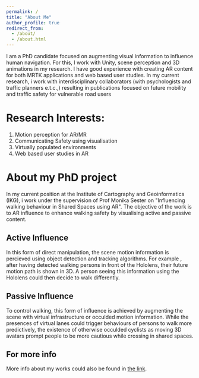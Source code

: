 ```yaml
---
permalink: /
title: "About Me"
author_profile: true
redirect_from: 
  - /about/
  - /about.html
---
```


I am a PhD candidate focused on augmenting visual information to influence human navigation. For this, I work with Unity, scene perception and 3D animations in my research. I have good experience with creating AR content for both MRTK applications and web based user studies. In my current research, i work with interdisciplinary collaborators (with psychologists and traffic planners e.t.c.,) resulting in publications focused on future mobility and traffic safety for vulnerable road users



Research Interests:
======
1. Motion perception for AR/MR 
1. Communicating Safety using visualisation
1. Virtually populated environments
1. Web based user studies in AR 



About my PhD project
======
In my current position at the Institute of Cartography and Geoinformatics (IKG), i work under the supervision of Prof Monika Sester on "Influencing walking behaviour in Shared Spaces using AR". The objective of the work is to AR influence to enhance walking safety by visualising active and passive content. 

Active Influence
------
In this form of direct manipulation, the scene motion information is percieved using object detection and tracking algorithms. For example , after having detected walking persons in front of the Hololens, their future motion path is shown in 3D. A person seeing this information using the Hololens could then decide to walk differently.


Passive Influence
------
To control walking, this form of influence is achieved by augmenting the scene with virtual infrastructure or occulded motion information. While the presences of virtual lanes could trigger behaviours of persons to walk more predictively, the existence of otherwise occulded cyclists as moving 3D avatars prompt people to be more cautious while crossing in shared spaces.  


For more info
------
More info about my works could also be found in [the link](https://www.ikg.uni-hannover.de/de/kamalasanan/).